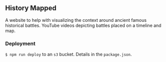 ## History Mapped
A website to help with visualizing the context around ancient famous historical battles. YouTube videos depicting battles placed on a timeline and map.

### Deployment
`$ npm run deploy` to an `s3` bucket. Details in the `package.json`.

